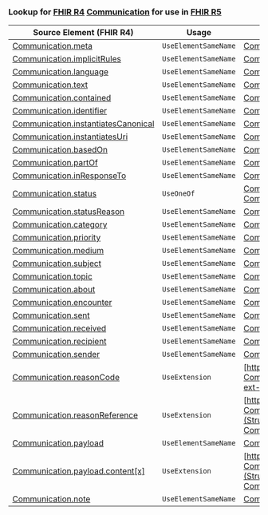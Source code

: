 ### Lookup for [FHIR R4](https://hl7.org/fhir/R4/) [Communication](https://hl7.org/fhir/R4/Communication.html) for use in [FHIR R5](https://hl7.org/fhir/R5/)

| Source Element (FHIR R4) | Usage | Target |
| -------------- | ----- | ------ |
| [Communication.meta](https://hl7.org/fhir/R4/Communication.html#resource) | `UseElementSameName` | [Communication.meta](https://hl7.org/fhir/R5/Communication.html#resource) |
| [Communication.implicitRules](https://hl7.org/fhir/R4/Communication.html#resource) | `UseElementSameName` | [Communication.implicitRules](https://hl7.org/fhir/R5/Communication.html#resource) |
| [Communication.language](https://hl7.org/fhir/R4/Communication.html#resource) | `UseElementSameName` | [Communication.language](https://hl7.org/fhir/R5/Communication.html#resource) |
| [Communication.text](https://hl7.org/fhir/R4/Communication.html#resource) | `UseElementSameName` | [Communication.text](https://hl7.org/fhir/R5/Communication.html#resource) |
| [Communication.contained](https://hl7.org/fhir/R4/Communication.html#resource) | `UseElementSameName` | [Communication.contained](https://hl7.org/fhir/R5/Communication.html#resource) |
| [Communication.identifier](https://hl7.org/fhir/R4/Communication.html#resource) | `UseElementSameName` | [Communication.identifier](https://hl7.org/fhir/R5/Communication.html#resource) |
| [Communication.instantiatesCanonical](https://hl7.org/fhir/R4/Communication.html#resource) | `UseElementSameName` | [Communication.instantiatesCanonical](https://hl7.org/fhir/R5/Communication.html#resource) |
| [Communication.instantiatesUri](https://hl7.org/fhir/R4/Communication.html#resource) | `UseElementSameName` | [Communication.instantiatesUri](https://hl7.org/fhir/R5/Communication.html#resource) |
| [Communication.basedOn](https://hl7.org/fhir/R4/Communication.html#resource) | `UseElementSameName` | [Communication.basedOn](https://hl7.org/fhir/R5/Communication.html#resource) |
| [Communication.partOf](https://hl7.org/fhir/R4/Communication.html#resource) | `UseElementSameName` | [Communication.partOf](https://hl7.org/fhir/R5/Communication.html#resource) |
| [Communication.inResponseTo](https://hl7.org/fhir/R4/Communication.html#resource) | `UseElementSameName` | [Communication.inResponseTo](https://hl7.org/fhir/R5/Communication.html#resource) |
| [Communication.status](https://hl7.org/fhir/R4/Communication.html#resource) | `UseOneOf` | [Communication.status](https://hl7.org/fhir/R5/Communication.html#resource)<br />[Communication.status](https://hl7.org/fhir/R5/Communication.html#resource) |
| [Communication.statusReason](https://hl7.org/fhir/R4/Communication.html#resource) | `UseElementSameName` | [Communication.statusReason](https://hl7.org/fhir/R5/Communication.html#resource) |
| [Communication.category](https://hl7.org/fhir/R4/Communication.html#resource) | `UseElementSameName` | [Communication.category](https://hl7.org/fhir/R5/Communication.html#resource) |
| [Communication.priority](https://hl7.org/fhir/R4/Communication.html#resource) | `UseElementSameName` | [Communication.priority](https://hl7.org/fhir/R5/Communication.html#resource) |
| [Communication.medium](https://hl7.org/fhir/R4/Communication.html#resource) | `UseElementSameName` | [Communication.medium](https://hl7.org/fhir/R5/Communication.html#resource) |
| [Communication.subject](https://hl7.org/fhir/R4/Communication.html#resource) | `UseElementSameName` | [Communication.subject](https://hl7.org/fhir/R5/Communication.html#resource) |
| [Communication.topic](https://hl7.org/fhir/R4/Communication.html#resource) | `UseElementSameName` | [Communication.topic](https://hl7.org/fhir/R5/Communication.html#resource) |
| [Communication.about](https://hl7.org/fhir/R4/Communication.html#resource) | `UseElementSameName` | [Communication.about](https://hl7.org/fhir/R5/Communication.html#resource) |
| [Communication.encounter](https://hl7.org/fhir/R4/Communication.html#resource) | `UseElementSameName` | [Communication.encounter](https://hl7.org/fhir/R5/Communication.html#resource) |
| [Communication.sent](https://hl7.org/fhir/R4/Communication.html#resource) | `UseElementSameName` | [Communication.sent](https://hl7.org/fhir/R5/Communication.html#resource) |
| [Communication.received](https://hl7.org/fhir/R4/Communication.html#resource) | `UseElementSameName` | [Communication.received](https://hl7.org/fhir/R5/Communication.html#resource) |
| [Communication.recipient](https://hl7.org/fhir/R4/Communication.html#resource) | `UseElementSameName` | [Communication.recipient](https://hl7.org/fhir/R5/Communication.html#resource) |
| [Communication.sender](https://hl7.org/fhir/R4/Communication.html#resource) | `UseElementSameName` | [Communication.sender](https://hl7.org/fhir/R5/Communication.html#resource) |
| [Communication.reasonCode](https://hl7.org/fhir/R4/Communication.html#resource) | `UseExtension` | [http://hl7.org/fhir/4.0/StructureDefinition/extension-Communication.reasonCode](StructureDefinition-ext-R4-Communication.reasonCode.html) |
| [Communication.reasonReference](https://hl7.org/fhir/R4/Communication.html#resource) | `UseExtension` | [http://hl7.org/fhir/4.0/StructureDefinition/extension-Communication.reasonReference](StructureDefinition-ext-R4-Communication.reasonReference.html) |
| [Communication.payload](https://hl7.org/fhir/R4/Communication.html#resource) | `UseElementSameName` | [Communication.payload](https://hl7.org/fhir/R5/Communication.html#resource) |
| [Communication.payload.content[x]](https://hl7.org/fhir/R4/Communication.html#resource) | `UseExtension` | [http://hl7.org/fhir/4.0/StructureDefinition/extension-Communication.payload.content](StructureDefinition-ext-R4-Communication.pa.content.html) |
| [Communication.note](https://hl7.org/fhir/R4/Communication.html#resource) | `UseElementSameName` | [Communication.note](https://hl7.org/fhir/R5/Communication.html#resource) |
